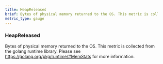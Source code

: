 ```yaml
---
title: HeapReleased
brief: Bytes of physical memory returned to the OS. This metric is collected from the golang runtime library. Please see https://golang.org/pkg/runtime/#MemStats for more information.
metric_type: gauge
---
```

### HeapReleased

Bytes of physical memory returned to the OS. This metric is collected from the golang runtime library. Please see https://golang.org/pkg/runtime/#MemStats for more information.